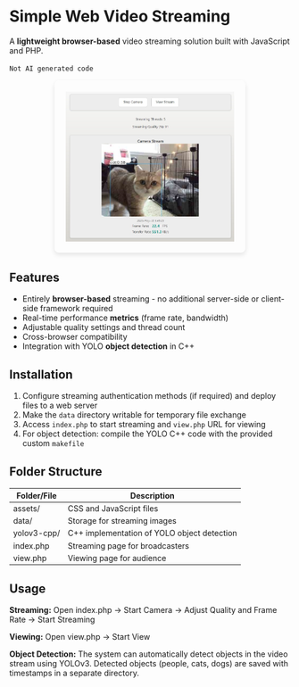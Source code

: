 # Simple Web Video Streaming

A **lightweight browser-based** video streaming solution built with JavaScript and PHP. 

`Not AI generated code`

<div align="center">
  <p>
    <img src="UI.jpg" alt="Streaming User Interface" width="60%" style="border-radius: 8px; padding: 20px; box-shadow: 0 4px 8px rgba(0, 0, 0, 0.1);">
  </p>
</div>


## Features

- Entirely **browser-based** streaming - no additional server-side or client-side framework required
- Real-time performance **metrics** (frame rate, bandwidth)
- Adjustable quality settings and thread count
- Cross-browser compatibility
- Integration with YOLO **object detection** in C++

## Installation

1. Configure streaming authentication methods (if required) and deploy files to a web server
2. Make the `data` directory writable for temporary file exchange
3. Access `index.php` to start streaming and `view.php` URL for viewing
4. For object detection: compile the YOLO C++ code with the provided custom `makefile`

## Folder Structure

| Folder/File    | Description                                       |
| -------------- | ------------------------------------------------- |
| assets/        | CSS and JavaScript files                          |
| data/          | Storage for streaming images                      |
| yolov3-cpp/    | C++ implementation of YOLO object detection       |
| index.php      | Streaming page for broadcasters                   |
| view.php       | Viewing page for audience                         |

## Usage

**Streaming:** Open index.php → Start Camera → Adjust Quality and Frame Rate → Start Streaming

**Viewing:** Open view.php → Start View

**Object Detection:** The system can automatically detect objects in the video stream using YOLOv3. Detected objects (people, cats, dogs) are saved with timestamps in a separate directory.

